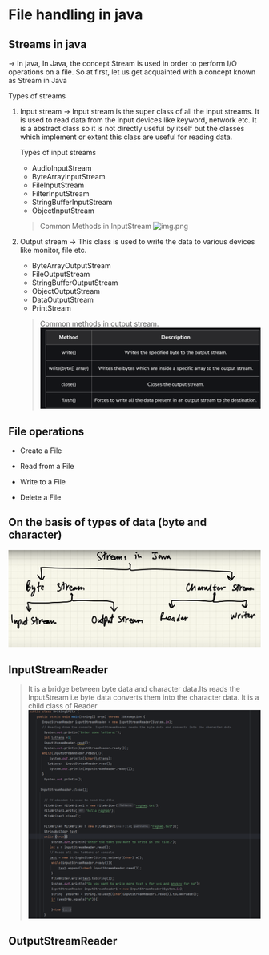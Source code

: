 # File handling in java
## Streams in java
-> In java, In Java, the concept Stream is used in order to perform I/O operations on a file. So at first, let us get acquainted with a concept known as Stream in Java


Types of streams
1. Input stream
    -> Input stream is the super class of all the input streams. It is used to read data from the input devices like keyword, network etc. It is a abstract class  so it is not directly useful by itself but the classes which implement or extent this class are useful for reading data.
   
   Types of input streams

    * AudioInputStream
    * ByteArrayInputStream
    * FileInputStream
    * FilterInputStream
    * StringBufferInputStream
    * ObjectInputStream
   
   > Common Methods in InputStream 
   ![img.png](img.png)
4. Output stream
    -> This class is used to write the data to various devices like monitor, file etc.
   * ByteArrayOutputStream
   * FileOutputStream
   * StringBufferOutputStream
   * ObjectOutputStream
   * DataOutputStream
   * PrintStream
   
    >Common methods in output stream.
    ![img_1.png](img_1.png)
   
## File operations
* Create a File
 
* Read from a File
* Write to a File
* Delete a File


## On the basis of types of data (byte and character)
![img_2.png](img_2.png)


## InputStreamReader
> It is a bridge between byte data and character data.Its reads the InputStream i.e byte data converts them into the character data. It is a child class of Reader
> ![img_4.png](img_4.png)
> 
## OutputStreamReader